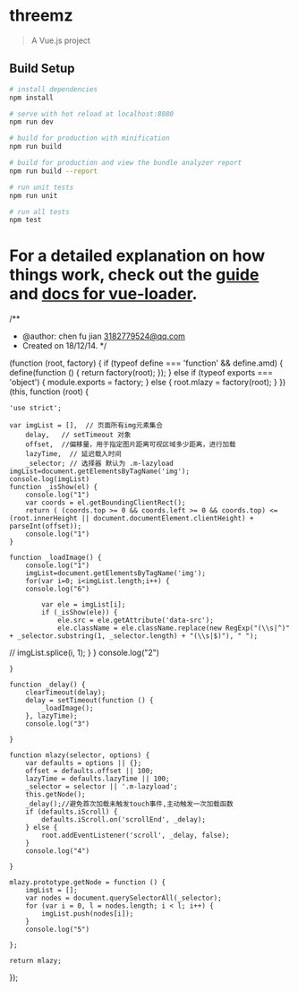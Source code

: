 # threemz

> A Vue.js project

## Build Setup

``` bash
# install dependencies
npm install

# serve with hot reload at localhost:8080
npm run dev

# build for production with minification
npm run build

# build for production and view the bundle analyzer report
npm run build --report

# run unit tests
npm run unit

# run all tests
npm test
```

For a detailed explanation on how things work, check out the [guide](http://vuejs-templates.github.io/webpack/) and [docs for vue-loader](http://vuejs.github.io/vue-loader).
================================================================================================================================
/**
 * @author: chen fu jian 3182779524@qq.com
 * Created on 18/12/14.
 */

(function (root, factory) {
	if (typeof define === 'function' && define.amd) {
		define(function () {
			return factory(root);
		});
	} else if (typeof exports === 'object') {
		module.exports = factory;
	} else {
		root.mlazy = factory(root);
	}
})(this, function (root) {

	'use strict';

	var imgList = [],  // 页面所有img元素集合
		delay,   // setTimeout 对象
		offset,  //偏移量，用于指定图片距离可视区域多少距离，进行加载
		lazyTime,  // 延迟载入时间
		_selector; // 选择器 默认为 .m-lazyload
	imgList=document.getElementsByTagName('img');
	console.log(imgList)
	function _isShow(el) {
		console.log("1")
		var coords = el.getBoundingClientRect();
		return ( (coords.top >= 0 && coords.left >= 0 && coords.top) <= (root.innerHeight || document.documentElement.clientHeight) + parseInt(offset));
		console.log("1")
	}

	function _loadImage() {
		console.log("1")
		imgList=document.getElementsByTagName('img');
		for(var i=0; i<imgList.length;i++) {
		console.log("6")
			
			var ele = imgList[i];
			if (_isShow(ele)) {
				ele.src = ele.getAttribute('data-src');
				ele.className = ele.className.replace(new RegExp("(\\s|^)" + _selector.substring(1, _selector.length) + "(\\s|$)"), " ");
//				imgList.splice(i, 1);
			}
		}
		console.log("2")
		
	}

	function _delay() {
		clearTimeout(delay);
		delay = setTimeout(function () {
			_loadImage();
		}, lazyTime);
		console.log("3")
		
	}

	function mlazy(selector, options) {
		var defaults = options || {};
		offset = defaults.offset || 100;
		lazyTime = defaults.lazyTime || 100;
		_selector = selector || '.m-lazyload';
		this.getNode();
		_delay();//避免首次加载未触发touch事件,主动触发一次加载函数
		if (defaults.iScroll) {
			defaults.iScroll.on('scrollEnd', _delay);
		} else {
			root.addEventListener('scroll', _delay, false);
		}
		console.log("4")
		
	}

	mlazy.prototype.getNode = function () {
		imgList = [];
		var nodes = document.querySelectorAll(_selector);
		for (var i = 0, l = nodes.length; i < l; i++) {
			imgList.push(nodes[i]);
		}
		console.log("5")
		
	};

	return mlazy;
});
